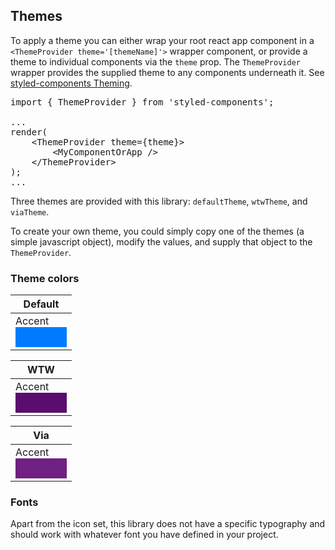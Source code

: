 ## Themes

To apply a theme you can either wrap your root react app component in a `<ThemeProvider theme='[themeName]'>` wrapper component, or provide a theme to individual components via the `theme` prop. The `ThemeProvider` wrapper provides the supplied theme to any components underneath it. See [styled-components Theming](https://www.styled-components.com/docs/advanced#theming).

<pre>
import { ThemeProvider } from 'styled-components';

...
render(
	&lt;ThemeProvider theme={theme}&gt;
		&lt;MyComponentOrApp /&gt;
	&lt;/ThemeProvider&gt;
);
...
</pre>

Three themes are provided with this library: `defaultTheme`, `wtwTheme`, and `viaTheme`.

To create your own theme, you could simply copy one of the themes (a simple javascript object), modify the values, and supply that object to the `ThemeProvider`.

### Theme colors

Default |
--- |
Accent <div style="background-color: #007bff; padding: 1em; width: 50px"></div> | Info <div style="background-color: #17a2b8; padding: 1em; width: 50px"></div> | Advisor <div style="background-color: #fd7e14; padding: 1em; width: 50px"></div> | Success <div style="background-color: #28a745; padding: 1em; width: 50px"></div> | Warning <div style="background-color: #ffc107; padding: 1em; width: 50px"></div> | Danger <div style="background-color: #dc3545; padding: 1em; width: 50px"></div> |

WTW |
--- |
Accent <div style="background-color: #5a0c6f; padding: 1em; width: 50px"></div> | Info <div style="background-color: #1b6284; padding: 1em; width: 50px"></div> | Advisor <div style="background-color: #ff6310; padding: 1em; width: 50px"></div> | Success <div style="background-color: #060; padding: 1em; width: 50px"></div> | Warning <div style="background-color: #ebaf00; padding: 1em; width: 50px"></div> | Danger <div style="background-color: #af140c; padding: 1em; width: 50px"></div> |

Via |
--- |
Accent <div style="background-color: #702082; padding: 1em; width: 50px"></div> | Info <div style="background-color: #00a0d2; padding: 1em; width: 50px"></div> | Advisor <div style="background-color: #c110a0; padding: 1em; width: 50px"></div> | Success <div style="background-color: #00c389; padding: 1em; width: 50px"></div> | Warning <div style="background-color: #ffc107; padding: 1em; width: 50px"></div> | Danger <div style="background-color: #dc3545; padding: 1em; width: 50px"></div> |

### Fonts

Apart from the icon set, this library does not have a specific typography and should work with whatever font you have defined in your project.
